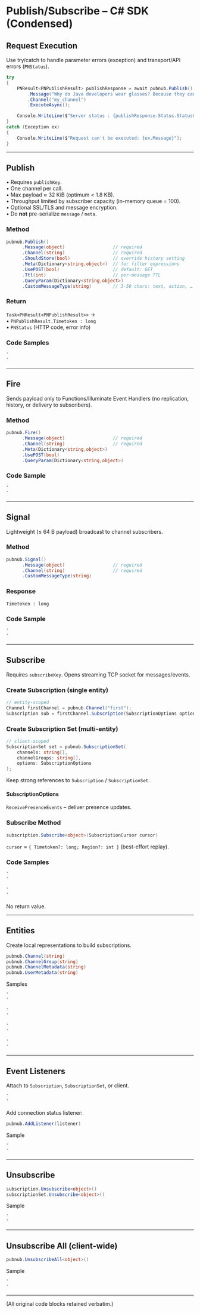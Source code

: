 # Publish/Subscribe – C# SDK (Condensed)

## Request Execution

Use try/catch to handle parameter errors (exception) and transport/API errors (`PNStatus`).

```csharp
try  
{  
    PNResult<PNPublishResult> publishResponse = await pubnub.Publish()  
        .Message("Why do Java developers wear glasses? Because they can't C#.")  
        .Channel("my_channel")  
        .ExecuteAsync();  

    Console.WriteLine($"Server status : {publishResponse.Status.StatusCode}");  
}  
catch (Exception ex)  
{  
    Console.WriteLine($"Request can't be executed: {ex.Message}");  
}  
```

---

## Publish

• Requires `publishKey`.  
• One channel per call.  
• Max payload ≈ 32 KiB (optimum < 1.8 KB).  
• Throughput limited by subscriber capacity (in-memory queue = 100).  
• Optional SSL/TLS and message encryption.  
• Do **not** pre-serialize `message` / `meta`.

### Method

```csharp
pubnub.Publish()  
      .Message(object)                  // required  
      .Channel(string)                  // required  
      .ShouldStore(bool)                // override history setting  
      .Meta(Dictionary<string,object>)  // for filter expressions  
      .UsePOST(bool)                    // default: GET  
      .Ttl(int)                         // per-message TTL  
      .QueryParam(Dictionary<string,object>)  
      .CustomMessageType(string)        // 3-50 chars: text, action, …  
```

### Return

`Task<PNResult<PNPublishResult>>` →  
• `PNPublishResult.Timetoken : long`  
• `PNStatus` (HTTP code, error info)

### Code Samples
```
`  
`
```

---

## Fire

Sends payload only to Functions/Illuminate Event Handlers (no replication, history, or delivery to subscribers).

### Method

```csharp
pubnub.Fire()  
      .Message(object)                  // required  
      .Channel(string)                  // required  
      .Meta(Dictionary<string,object>)  
      .UsePOST(bool)  
      .QueryParam(Dictionary<string,object>)  
```

### Code Sample
```
`  
`
```

---

## Signal

Lightweight (≤ 64 B payload) broadcast to channel subscribers.

### Method

```csharp
pubnub.Signal()  
      .Message(object)                  // required  
      .Channel(string)                  // required  
      .CustomMessageType(string)  
```

### Response

`Timetoken : long`

### Code Sample
```
`  
`
```

---

## Subscribe

Requires `subscribeKey`. Opens streaming TCP socket for messages/events.

### Create Subscription (single entity)

```csharp
// entity-scoped
Channel firstChannel = pubnub.Channel("first");
Subscription sub = firstChannel.Subscription(SubscriptionOptions options);
```

### Create Subscription Set (multi-entity)

```csharp
// client-scoped
SubscriptionSet set = pubnub.SubscriptionSet(
    channels: string[], 
    channelGroups: string[], 
    options: SubscriptionOptions
);
```

Keep strong references to `Subscription` / `SubscriptionSet`.

#### SubscriptionOptions

`ReceivePresenceEvents` – deliver presence updates.

### Subscribe Method

```csharp
subscription.Subscribe<object>(SubscriptionCursor cursor)
```
`cursor` = `{ Timetoken?: long; Region?: int }` (best-effort replay).

### Code Samples
```
`  
`
```
```
`  
`
```

No return value.

---

## Entities

Create local representations to build subscriptions.

```csharp
pubnub.Channel(string)
pubnub.ChannelGroup(string)
pubnub.ChannelMetadata(string)
pubnub.UserMetadata(string)
```
Samples
```
`  
`
```
```
`  
`
```
```
`  
`
```
```
`  
`
```

---

## Event Listeners

Attach to `Subscription`, `SubscriptionSet`, or client.

```
`  
`
```

Add connection status listener:

```csharp
pubnub.AddListener(listener)
```
Sample
```
`  
`
```

---

## Unsubscribe

```csharp
subscription.Unsubscribe<object>()
subscriptionSet.Unsubscribe<object>()
```
Sample
```
`  
`
```

---

## Unsubscribe All (client-wide)

```csharp
pubnub.UnsubscribeAll<object>()
```
Sample
```
`  
`
```

---

(All original code blocks retained verbatim.)